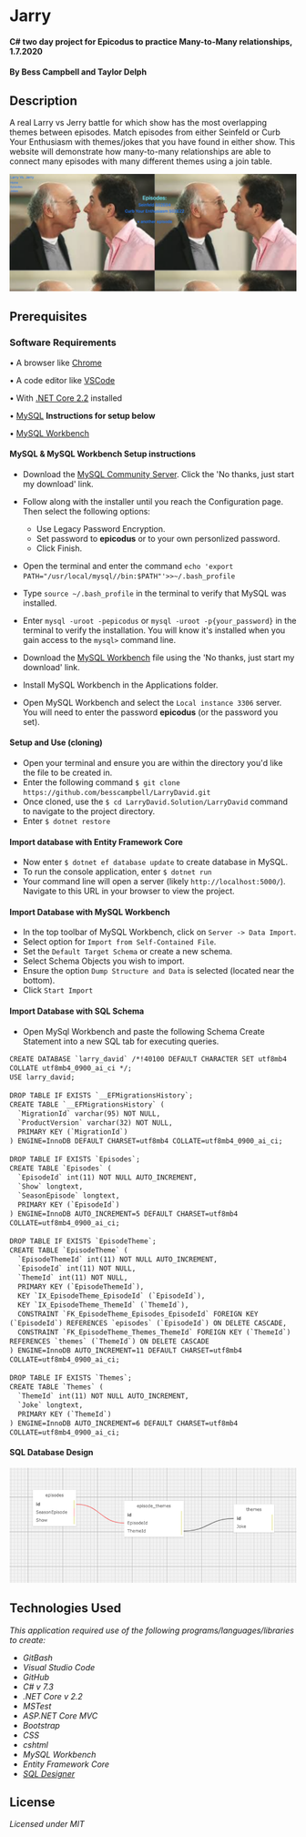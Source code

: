 # Jarry

#### C# two day project for Epicodus to practice Many-to-Many relationships, 1.7.2020

#### By Bess Campbell and Taylor Delph

## Description

 A real Larry vs Jerry battle for which show has the most overlapping themes between episodes. Match episodes from either Seinfeld or Curb Your Enthusiasm with themes/jokes that you have found in either show. This website will demonstrate how many-to-many relationships are able to connect many episodes with many different themes using a join table.

![Splash Page](./ReadMeAssets/jarry.png)

## Prerequisites

### Software Requirements

• A browser like [Chrome](https://www.google.com/chrome/)

• A code editor like [VSCode](https://code.visualstudio.com/download)

• With [.NET Core 2.2](https://dotnet.microsoft.com/download/dotnet-core/thank-you/sdk-2.2.106-macos-x64-installer) installed

• [MySQL](https://dev.mysql.com/downloads/file/?id=484914) **Instructions for setup below**

• [MySQL Workbench](https://dev.mysql.com/downloads/file/?id=484391)

#### MySQL & MySQL Workbench Setup instructions

* Download the [MySQL Community Server](https://dev.mysql.com/downloads/file/?id=484914). Click the 'No thanks, just start my download' link.
* Follow along with the installer until you reach the Configuration page. Then select the following options:
  * Use Legacy Password Encryption.
  * Set password to **epicodus** or to your own personlized password.
  * Click Finish.

* Open the terminal and enter the command `echo 'export PATH="/usr/local/mysql//bin:$PATH"'>>~/.bash_profile`
* Type `source ~/.bash_profile` in the terminal to verify that MySQL was installed.
* Enter `mysql -uroot -pepicodus` or `mysql -uroot -p{your_password}` in the terminal to verify the installation. You will know it's installed when you gain access to the `mysql>` command line.
* Download the [MySQL Workbench](https://dev.mysql.com/downloads/file/?id=484391) file using the 'No thanks, just start my download' link.
* Install MySQL Workbench in the Applications folder.
* Open MySQL Workbench and select the `Local instance 3306` server. You will need to enter the password **epicodus** (or the password you set). 

#### Setup and Use (cloning)

 * Open your terminal and ensure you are within the directory you'd like the file to be created in.
 * Enter the following command `$ git clone https://github.com/besscampbell/LarryDavid.git`
 * Once cloned, use the `$ cd LarryDavid.Solution/LarryDavid` command to navigate to the project directory.
 * Enter `$ dotnet restore`

#### Import database with Entity Framework Core
* Now enter `$ dotnet ef database update` to create database in MySQL.
* To run the console application, enter `$ dotnet run`
* Your command line will open a server (likely `http://localhost:5000/`). Navigate to this URL in your browser to view the project.

#### Import Database with MySQL Workbench
* In the top toolbar of MySQL Workbench, click on `Server -> Data Import`.
* Select option for `Import from Self-Contained File`.
* Set the `Default Target Schema` or create a new schema.
* Select Schema Objects you wish to import.
* Ensure the option `Dump Structure and Data` is selected (located near the bottom).
* Click `Start Import`

#### Import Database with SQL Schema
* Open MySql Workbench and paste the following Schema Create Statement into a new SQL tab for executing queries.
```
CREATE DATABASE `larry_david` /*!40100 DEFAULT CHARACTER SET utf8mb4 COLLATE utf8mb4_0900_ai_ci */;
USE larry_david;

DROP TABLE IF EXISTS `__EFMigrationsHistory`;
CREATE TABLE `__EFMigrationsHistory` (
  `MigrationId` varchar(95) NOT NULL,
  `ProductVersion` varchar(32) NOT NULL,
  PRIMARY KEY (`MigrationId`)
) ENGINE=InnoDB DEFAULT CHARSET=utf8mb4 COLLATE=utf8mb4_0900_ai_ci;

DROP TABLE IF EXISTS `Episodes`;
CREATE TABLE `Episodes` (
  `EpisodeId` int(11) NOT NULL AUTO_INCREMENT,
  `Show` longtext,
  `SeasonEpisode` longtext,
  PRIMARY KEY (`EpisodeId`)
) ENGINE=InnoDB AUTO_INCREMENT=5 DEFAULT CHARSET=utf8mb4 COLLATE=utf8mb4_0900_ai_ci;

DROP TABLE IF EXISTS `EpisodeTheme`;
CREATE TABLE `EpisodeTheme` (
  `EpisodeThemeId` int(11) NOT NULL AUTO_INCREMENT,
  `EpisodeId` int(11) NOT NULL,
  `ThemeId` int(11) NOT NULL,
  PRIMARY KEY (`EpisodeThemeId`),
  KEY `IX_EpisodeTheme_EpisodeId` (`EpisodeId`),
  KEY `IX_EpisodeTheme_ThemeId` (`ThemeId`),
  CONSTRAINT `FK_EpisodeTheme_Episodes_EpisodeId` FOREIGN KEY (`EpisodeId`) REFERENCES `episodes` (`EpisodeId`) ON DELETE CASCADE,
  CONSTRAINT `FK_EpisodeTheme_Themes_ThemeId` FOREIGN KEY (`ThemeId`) REFERENCES `themes` (`ThemeId`) ON DELETE CASCADE
) ENGINE=InnoDB AUTO_INCREMENT=11 DEFAULT CHARSET=utf8mb4 COLLATE=utf8mb4_0900_ai_ci;

DROP TABLE IF EXISTS `Themes`;
CREATE TABLE `Themes` (
  `ThemeId` int(11) NOT NULL AUTO_INCREMENT,
  `Joke` longtext,
  PRIMARY KEY (`ThemeId`)
) ENGINE=InnoDB AUTO_INCREMENT=6 DEFAULT CHARSET=utf8mb4 COLLATE=utf8mb4_0900_ai_ci;

```
#### SQL Database Design
![MySQL Designer](./ReadMeAssets/LarryDavid.png)


## Technologies Used

_This application required use of the following programs/languages/libraries to create:_
* _GitBash_
* _Visual Studio Code_
* _GitHub_
* _C# v 7.3_
* _.NET Core v 2.2_
* _MSTest_
* _ASP.NET Core MVC_
* _Bootstrap_
* _CSS_
* _cshtml_
* _MySQL Workbench_
* _Entity Framework Core_
* _[SQL Designer](https://ondras.zarovi.cz/sql/demo/)_

## License

*Licensed under MIT* 